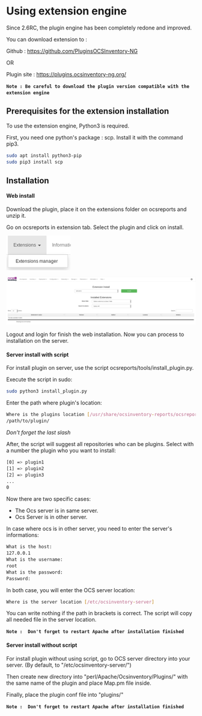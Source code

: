 # Using extension engine

Since 2.6RC, the plugin engine has been completely redone and improved.

You can download extension to :

Github : https://github.com/PluginsOCSInventory-NG

OR

Plugin site : https://plugins.ocsinventory-ng.org/

**`Note : Be careful to download the plugin version compatible with the extension engine`**

## Prerequisites for the extension installation

To use the extension engine, Python3 is required.

First, you need one python's package : scp.
Install it with the command pip3.

```bash
sudo apt install python3-pip
sudo pip3 install scp
```

## Installation


#### Web install

Download the plugin, place it on the extensions folder on ocsreports and unzip it.

Go on ocsreports in extension tab. Select the plugin and click on install.

![OCS plugin installation onglet](../../img/server/reports/plugin_installation_onglet.png)

![OCS plugin installation](../../img/server/reports/plugin_installation.png)

Logout and login for finish the web installation.
Now you can process to installation on the server.

#### Server install with script

For install plugin on server, use the script ocsreports/tools/install_plugin.py.

Execute the script in sudo:
```bash
sudo python3 install_plugin.py
```

Enter the path where plugin's location:
```bash
Where is the plugins location [/usr/share/ocsinventory-reports/ocsreports/extensions/]
/path/to/plugin/
```
_Don't forget the last slash_

After, the script will suggest all repositories who can be plugins.
Select with a number the plugin who you want to install:
``` bash
[0] => plugin1
[1] => plugin2
[2] => plugin3
...
0
```

Now there are two specific cases:
 * The Ocs server is in same server.
 * Ocs Server is in other server.

In case where ocs is in other server, you need to enter the server's informations:
``` bash
What is the host:
127.0.0.1
What is the username:
root
What is the password:
Password:
```

In both case, you will enter the OCS server location:
``` bash
Where is the server location [/etc/ocsinventory-server]

```

You can write nothing if the path in brackets is correct.
The script will copy all needed file in the server location.

**`Note :  Don't forget to restart Apache after installation finished`**

#### Server install without script
For install plugin without using script, go to OCS server directory into your server. (By default, to 
"/etc/ocsinventory-server/")

Then create new directory into "perl/Apache/Ocsinventory/Plugins/" with the same name of the plugin and place 
Map.pm file inside.

Finally, place the plugin conf file into "plugins/"

**`Note :  Don't forget to restart Apache after installation finished`**